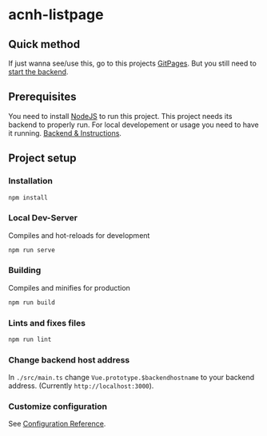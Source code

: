 # acnh-listpage

## Quick method

If just wanna see/use this, go to this projects [GitPages](https://naaw9051.github.io/acnh-listpage).
But you still need to [start the backend](https://github.com/naaw9051/acnh-backend).

## Prerequisites

You need to install [NodeJS](https://nodejs.org/en/) to run this project.
This project needs its backend to properly run.
For local developement or usage you need to have it running.
[Backend & Instructions](https://github.com/naaw9051/acnh-backend).

## Project setup

### Installation

```cmd
npm install
```

### Local Dev-Server

Compiles and hot-reloads for development

```cmd
npm run serve
```

### Building

Compiles and minifies for production

```cmd
npm run build
```

### Lints and fixes files

```cmd
npm run lint
```

### Change backend host address

In `./src/main.ts` change `Vue.prototype.$backendhostname` to your backend address.
(Currently `http://localhost:3000`).


### Customize configuration
See [Configuration Reference](https://cli.vuejs.org/config/).
